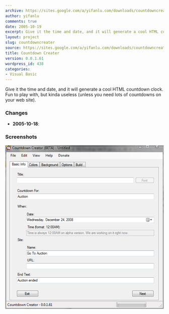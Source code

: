 ```yaml
---
archive: https://sites.google.com/a/yifanlu.com/downloads/countdowncreater.zip
author: yifanlu
comments: true
date: 2005-10-19
excerpt: Give it the time and date, and it will generate a cool HTML countdown clock.
layout: project
slug: countdowncreater
source: https://sites.google.com/a/yifanlu.com/downloads/countdowncreater_source.zip
title: Countdown Creater
version: 0.0.1.61
wordpress_id: 438
categories:
- Visual Basic
---
```


Give it the time and date, and it will generate a cool HTML countdown clock. Fun to play with, but kinda useless (unless you need lots of countdowns on your web site).

### Changes

* **2005-10-18**: 

### Screenshots

![Screen 0](/images/2012/01/countdowncreater_screen.png)

